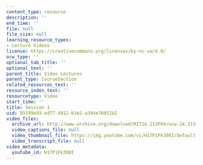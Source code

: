 ```yaml
---
content_type: resource
description: ''
end_time: ''
file: null
file_size: null
learning_resource_types:
- Lecture Videos
license: https://creativecommons.org/licenses/by-nc-sa/4.0/
ocw_type: ''
optional_tab_title: ''
optional_text: ''
parent_title: Video Lectures
parent_type: CourseSection
related_resources_text: ''
resource_index_text: ''
resourcetype: Video
start_time: ''
title: Session 1
uid: 95199e93-ed77-4912-b3e2-a344e76852b2
video_files:
  archive_url: http://www.archive.org/download/MIT24.213F04/ocw-24.213-14sep2004-220k.mp4
  video_captions_file: null
  video_thumbnail_file: https://img.youtube.com/vi/H17P1Fk308I/default.jpg
  video_transcript_file: null
video_metadata:
  youtube_id: H17P1Fk308I
---
```

